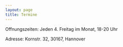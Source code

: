 ```yaml
---
layout: page
title: Termine
---
```


Offnungszeiten: Jeden 4. Freitag im Monat, 18-20 Uhr

Adresse: Kornstr. 32, 30167, Hannover